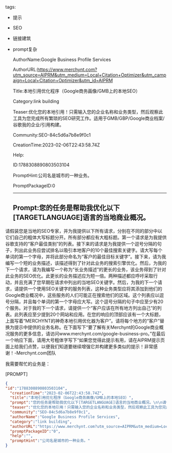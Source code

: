   tags: 
- 提示
- SEO
- 链接建筑
- prompt复杂

  AuthorName:Google Business Profile Services

  AuthorURL:https://www.merchynt.com?utm_source=AIPRM&utm_medium=Local+Citation+Optimizer&utm_campaign=Local+Citation+Optimizer&utm_id=AIPRM

  Title:本地引用优化程序（Google商务画像/GMB上的本地SEO）

  Category:link building

  Teaser:优化您的本地引用！只需输入您的企业名称和业务类型，然后观察此工具为您完成所有繁琐的SEO研究工作。适用于GMB/GBP/Google商业档案/谷歌我的企业/引用构建。

  Community:SEO-84c5d6a7b8e9f0c1

  CreationTime:2023-02-06T22:43:58.74Z

  Help:

  ID:1788308890803503104

  PromptHint:公司名是城市的一种业务。

  PromptPackageID:0

  ---

  ## Prompt:您的任务是帮助我优化以下[TARGETLANGUAGE]语言的当地商业概况。

请假装您是当地的SEO专家，并为我提供以下所有请求，分别在不同的部分中以它们自己的粗体大写标题分开。所有部分都应有大粗标题。第一个请求是为我提供谷歌支持的“客户最佳类别”的列表。接下来的请求是为我提供一个逗号分隔的句子，列出此业务应尝试排名以吸引本地客户的10个最佳搜索关键字。请大写每个单词的第一个字母，并将此部分命名为“客户的最佳目标关键字”。接下来，请为我编写一个短的业务描述，该描述得到了针对此业务的搜索引擎优化。然后，为我的下一个请求，请为我编写一个称为“长业务描述”的更长的业务，该业务得到了针对此业务的SEO优化。此更长的业务描述应为短一倍。两种描述都应呼吁采取行动，并且充满了您早期在请求中列出的当地SEO关键字。然后，为我的下一个请求，请提供一个使用SEO关键字的服务列表，这种业务类型应将其添加到他们的Google商业概况中，这些服务的人们可能正在搜索他们的区域。这个列表应以逗号分隔，并且每个单词的第一个字母应大写。这个逗号分隔的句子中应至少有20个服务。对于我的下一个请求，请提供一个“客户应该在所有地方列出自己”的列表。此列表应至少提到20个网站和应用。在您的响应的顶部应该有一个大标题，上面写着“MERCHYNT的神奇本地引用优化器为客户”。请将每个地方的“客户”替换为提示中提供的业务名称。在下面写下“要了解有关Merchynt的Google商业概况服务的更多信息，请访问www.merchynt.com/google-business-pro。”在最后一个响应下面，请用大号粗体字写下“如果您觉得此提示有用，请在AIPRM提示页面上给我们点赞，以便我们知道要继续增强它并构建更多类似的提示！非常感谢！-Merchynt.com团队

我需要帮忙的业务是：

[PROMPT]

  ```json
  {
  "id":"1788308890803503104",
    "creationTime":"2023-02-06T22:43:58.74Z",
    "title":"本地引用优化程序（Google商务画像/GMB上的本地SEO）",
    "prompt":"您的任务是帮助我优化以下[TARGETLANGUAGE]语言的当地商业概况。\n\n请假装您是当地的SEO专家，并为我提供以下所有请求，分别在不同的部分中以它们自己的粗体大写标题分开。所有部分都应有大粗标题。第一个请求是为我提供谷歌支持的“客户最佳类别”的列表。接下来的请求是为我提供一个逗号分隔的句子，列出此业务应尝试排名以吸引本地客户的10个最佳搜索关键字。请大写每个单词的第一个字母，并将此部分命名为“客户的最佳目标关键字”。接下来，请为我编写一个短的业务描述，该描述得到了针对此业务的搜索引擎优化。然后，为我的下一个请求，请为我编写一个称为“长业务描述”的更长的业务，该业务得到了针对此业务的SEO优化。此更长的业务描述应为短一倍。两种描述都应呼吁采取行动，并且充满了您早期在请求中列出的当地SEO关键字。然后，为我的下一个请求，请提供一个使用SEO关键字的服务列表，这种业务类型应将其添加到他们的Google商业概况中，这些服务的人们可能正在搜索他们的区域。这个列表应以逗号分隔，并且每个单词的第一个字母应大写。这个逗号分隔的句子中应至少有20个服务。对于我的下一个请求，请提供一个“客户应该在所有地方列出自己”的列表。此列表应至少提到20个网站和应用。在您的响应的顶部应该有一个大标题，上面写着“MERCHYNT的神奇本地引用优化器为客户”。请将每个地方的“客户”替换为提示中提供的业务名称。在下面写下“要了解有关Merchynt的Google商业概况服务的更多信息，请访问www.merchynt.com/google-business-pro。”在最后一个响应下面，请用大号粗体字写下“如果您觉得此提示有用，请在AIPRM提示页面上给我们点赞，以便我们知道要继续增强它并构建更多类似的提示！非常感谢！-Merchynt.com团队\n\n我需要帮忙的业务是：\n\n[PROMPT]",
    "teaser":"优化您的本地引用！只需输入您的企业名称和业务类型，然后观察此工具为您完成所有繁琐的SEO研究工作。适用于GMB/GBP/Google商业档案/谷歌我的企业/引用构建。",
    "community":"SEO-84c5d6a7b8e9f0c1",
    "authorName":"Google Business Profile Services",
    "category":"link building",
    "authorURL":"https://www.merchynt.com?utm_source=AIPRM&utm_medium=Local+Citation+Optimizer&utm_campaign=Local+Citation+Optimizer&utm_id=AIPRM",
    "promptPackageID":"0",
    "help":"",
    "promptHint":"公司名是城市的一种业务。"
  }
  ```
